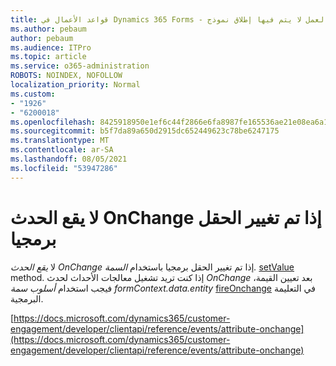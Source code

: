 ```yaml
---
title: قواعد الأعمال في Dynamics 365 Forms - قاعدة العمل لا يتم فيها إطلاق نموذج
ms.author: pebaum
author: pebaum
ms.audience: ITPro
ms.topic: article
ms.service: o365-administration
ROBOTS: NOINDEX, NOFOLLOW
localization_priority: Normal
ms.custom:
- "1926"
- "6200018"
ms.openlocfilehash: 8425918950e1ef6c44f2866e6fa8987fe165536ae21e08ea6a1da880f761d512
ms.sourcegitcommit: b5f7da89a650d2915dc652449623c78be6247175
ms.translationtype: MT
ms.contentlocale: ar-SA
ms.lasthandoff: 08/05/2021
ms.locfileid: "53947286"
---
```

# <a name="onchange-event-does-not-occur-if-the-field-is-changed-programmatically"></a>لا يقع الحدث OnChange إذا تم تغيير الحقل برمجيا

لا *يقع الحدث OnChange* إذا تم تغيير الحقل برمجيا باستخدام *السمة.* [setValue](https://docs.microsoft.com/dynamics365/customer-engagement/developer/clientapi/reference/attributes/setvalue) method. إذا كنت تريد تشغيل معالجات الأحداث لحدث *OnChange* بعد تعيين القيمة، فيجب استخدام *أسلوب سمة formContext.data.entity* [fireOnchange](https://docs.microsoft.com/dynamics365/customer-engagement/developer/clientapi/reference/attributes/fireonchange) في التعليمة البرمجية.

[https://docs.microsoft.com/dynamics365/customer-engagement/developer/clientapi/reference/events/attribute-onchange](https://docs.microsoft.com/dynamics365/customer-engagement/developer/clientapi/reference/events/attribute-onchange)

